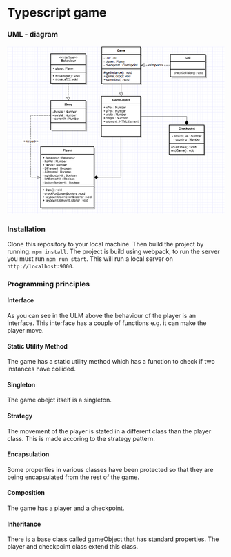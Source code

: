 # Typescript game

### UML - diagram

![UML diagram](./uml/uml.png)

### Installation

Clone this repository to your local machine. Then build the project by running: `npm install`. The project is build using webpack, to run the server you must run `npm run start`. This will run a local server on `http://localhost:9000`.

### Programming principles
#### Interface

As you can see in the ULM above the behaviour of the player is an interface. This interface has a couple of functions e.g. it can make the player move.

#### Static Utility Method

The game has a static utility method which has a function to check if two instances have collided.

#### Singleton

The game obejct itself is a singleton.

#### Strategy

The movement of the player is stated in a different class than the player class. This is made accoring to the strategy pattern.

#### Encapsulation

Some properties in various classes have been protected so that they are being encapsulated from the rest of the game.

#### Composition

The game has a player and a checkpoint.

#### Inheritance

There is a base class called gameObject that has standard properties. The player and checkpoint class extend this class.
